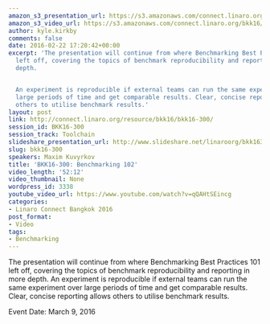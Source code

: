 ```yaml
---
amazon_s3_presentation_url: https://s3.amazonaws.com/connect.linaro.org/bkk16/Presentations/Wednesday/BKK16-300.pdf
amazon_s3_video_url: https://s3.amazonaws.com/connect.linaro.org/bkk16/Videos/Wednesday/BKK16-300%20Benchmarking%20102.mp4
author: kyle.kirkby
comments: false
date: 2016-02-22 17:20:42+00:00
excerpt: 'The presentation will continue from where Benchmarking Best Practices 101
  left off, covering the topics of benchmark reproducibility and reporting in more
  depth.


  An experiment is reproducible if external teams can run the same experiment over
  large periods of time and get comparable results. Clear, concise reporting allows
  others to utilise benchmark results.'
layout: post
link: http://connect.linaro.org/resource/bkk16/bkk16-300/
session_id: BKK16-300
session_track: Toolchain
slideshare_presentation_url: http://www.slideshare.net/linaroorg/bkk16300-benchmarking-102
slug: bkk16-300
speakers: Maxim Kuvyrkov
title: 'BKK16-300: Benchmarking 102'
video_length: '52:12'
video_thumbnail: None
wordpress_id: 3338
youtube_video_url: https://www.youtube.com/watch?v=qQAHtSEincg
categories:
- Linaro Connect Bangkok 2016
post_format:
- Video
tags:
- Benchmarking
---
```


The presentation will continue from where Benchmarking Best Practices 101 left off, covering the topics of benchmark reproducibility and reporting in more depth.  An experiment is reproducible if external teams can run the same experiment over large periods of time and get comparable results. Clear, concise reporting allows others to utilise benchmark results.

Event Date: March 9, 2016
